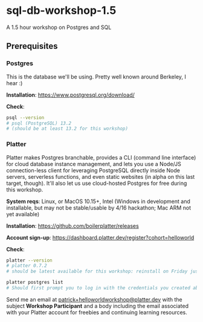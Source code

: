 # sql-db-workshop-1.5
A 1.5 hour workshop on Postgres and SQL

## Prerequisites

### Postgres

This is the database we'll be using. Pretty well known around Berkeley, I hear :)

**Installation**: <https://www.postgresql.org/download/> 

**Check**:

```bash
psql --version
# psql (PostgreSQL) 13.2
# (should be at least 13.2 for this workshop)
```

### Platter

Platter makes Postgres branchable, provides a CLI (command line interface) for cloud database instance management, and lets you use a Node/JS connection-less client for leveraging PostgreSQL directly inside Node servers, serverless functions, and even static websites (in alpha on this last target, though). It'll also let us use cloud-hosted Postgres for free during this workshop.

**System reqs**: Linux, or MacOS 10.15+, Intel (Windows in development and installable, but may not be stable/usable by 4/16 hackathon; Mac ARM not yet available)

**Installation**: <https://github.com/boilerplatter/releases>

**Account sign-up**: <https://dashboard.platter.dev/register?cohort=helloworld>

**Check**:

```bash
platter --version
# platter 0.7.2
# should be latest available for this workshop: reinstall on Friday just to make sure.

platter postgres list
# Should first prompt you to log in with the credentials you created above in account sign-up; OK to have an error here after sign-in if you don't yet have any Platter databases, though. See https://docs.platter.dev/cli if you want to explore ahead of time, ignoring all the npm/npx specific parts.
```

Send me an email at <patrick+helloworldworkshop@platter.dev> with the subject **Workshop Participant** and a body including the email associated with your Platter account for freebies and continuing learning resources.
